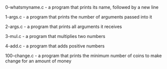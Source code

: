 0-whatsmyname.c - a program that prints its name, followed by a new line

1-args.c - a program that prints the number of arguments passed into it

2-args.c - a program that prints all arguments it receives

3-mul.c - a program that multiplies two numbers

4-add.c - a program that adds positive numbers

100-change.c - a program that prints the minimum number of coins to make change for an amount of money